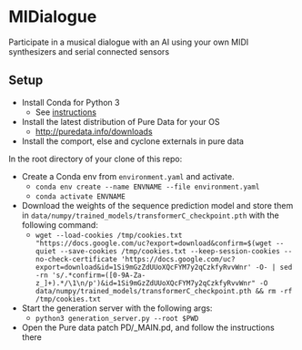 # MIDialogue
Participate in a musical dialogue with an AI using your own MIDI synthesizers and serial connected sensors

## Setup
* Install Conda for Python 3
  * See [instructions](https://conda.io/projects/conda/en/latest/user-guide/install/index.html)
* Install the latest distribution of Pure Data for your OS
  * http://puredata.info/downloads
* Install the comport, else and cyclone externals in pure data

In the root directory of your clone of this repo:

* Create a Conda env from `environment.yaml` and activate.
  *  `conda env create --name ENVNAME --file environment.yaml`
  *  `conda activate ENVNAME`
* Download the weights of the sequence prediction model and store them in `data/numpy/trained_models/transformerC_checkpoint.pth` with the following command:
  * `wget --load-cookies /tmp/cookies.txt "https://docs.google.com/uc?export=download&confirm=$(wget --quiet --save-cookies /tmp/cookies.txt --keep-session-cookies --no-check-certificate 'https://docs.google.com/uc?export=download&id=1Si9mGzZdUUoXQcFYM7y2qCzkfyRvvWnr' -O- | sed -rn 's/.*confirm=([0-9A-Za-z_]+).*/\1\n/p')&id=1Si9mGzZdUUoXQcFYM7y2qCzkfyRvvWnr" -O data/numpy/trained_models/transformerC_checkpoint.pth && rm -rf /tmp/cookies.txt`
* Start the generation server with the following args:
  * `python3 generation_server.py --root $PWD`
* Open the Pure data patch PD/_MAIN.pd, and follow the instructions there
